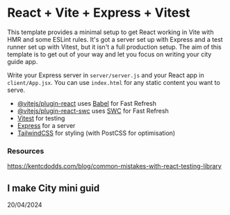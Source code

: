 # React + Vite + Express + Vitest

This template provides a minimal setup to get React working in Vite with HMR and some ESLint rules. It's got a server set up with Express and a test runner set up with Vitest, but it isn't a full production setup. The aim of this template is to get out of your way and let you focus on writing your city guide app.

Write your Express server in `server/server.js` and your React app in `client/App.jsx`. You can use `index.html` for any static content you want to serve.

- [@vitejs/plugin-react](https://github.com/vitejs/vite-plugin-react/blob/main/packages/plugin-react/README.md) uses [Babel](https://babeljs.io/) for Fast Refresh
- [@vitejs/plugin-react-swc](https://github.com/vitejs/vite-plugin-react-swc) uses [SWC](https://swc.rs/) for Fast Refresh
- [Vitest](https://vitejs.dev/guide/) for testing
- [Express](https://expressjs.com/) for a server
- [TailwindCSS](https://tailwindcss.com/) for styling (with PostCSS for optimisation)

### Resources

https://kentcdodds.com/blog/common-mistakes-with-react-testing-library

## I make City mini guid
20/04/2024